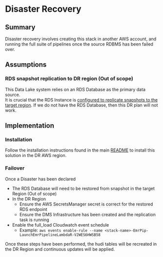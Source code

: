 # Disaster Recovery

## Summary

Disaster recovery involves creating this stack in another AWS account, and running the full suite of pipelines once the source RDBMS has been failed over.

## Assumptions

### RDS snapshot replication to DR region (Out of scope)

This Data Lake system relies on an RDS Database as the primary data source.   
It is crucial that the RDS Instance is [configured to replicate snapshots to the target region](https://docs.aws.amazon.com/AmazonRDS/latest/UserGuide/USER_ReplicateBackups.html).
If we do not have the RDS Database, then this DR plan will not work.

## Implementation

### Installation 

Follow the installation instructions found in the main [README](../README.md) to install this solution in the DR AWS region.

### Failover   

Once a Disaster has been declared

- The RDS Database will need to be restored from snapshot in the target Region (Out of scope)
- In the DR Region
  - Ensure the AWS SecretsManager secret is correct for the restored RDS endpoint
  - Ensure the DMS Infrastructure has been created and the replication task is running
- Enable the full_load Cloudwatch event schedule
  - Example: `aws events enable-rule --name <stack-name>-EmrPip-LaunchEmrPipelineLambdaR-V2WES6HWSB58`

Once these steps have been performed, the hudi tables will be recreated in the DR Region and continuous updates will be applied.